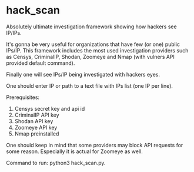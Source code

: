 # hack_scan
Absolutely ultimate investigation framework showing how hackers see IP/IPs.

It's gonna be very useful for organizations that have few (or one) public IPs/IP. This framework includes the most used investigation providers such as Censys, CriminalIP, Shodan, Zoomeye and Nmap (with vulners API provided default command).

Finally one will see IPs/IP being investigated with hackers eyes.

One should enter IP or path to a text file with IPs list (one IP per line).

Prerequisites:
1. Censys secret key and api id
2. CriminalIP API key
3. Shodan API key
4. Zoomeye API key
5. Nmap preinstalled

One should keep in mind that some providers may block API requests for some reason. Especially it is actual for Zoomeye as well.

Command to run: python3 hack_scan.py.
